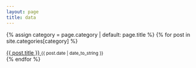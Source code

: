 ```yaml
---
layout: page
title: data
---
```

<div class="tag-list">
  
  {% assign category = page.category | default: page.title %}
  {% for post in site.categories[category] %}
  <div class="tag-group">
        <a href="{{ site.baseurl }}{{ post.url }}">
          {{ post.title }}        </a>
        <small>{{ post.date | date_to_string }}</small>
  </div>
  {% endfor %}
  
</div>